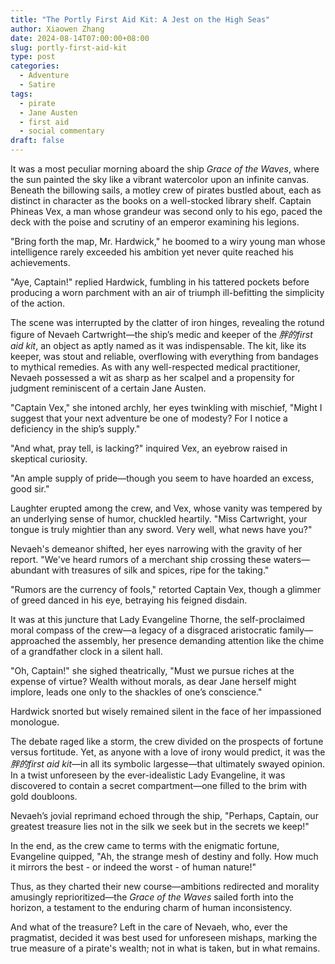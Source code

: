```yaml
---
title: "The Portly First Aid Kit: A Jest on the High Seas"
author: Xiaowen Zhang
date: 2024-08-14T07:00:00+08:00
slug: portly-first-aid-kit
type: post
categories:
  - Adventure
  - Satire
tags:
  - pirate
  - Jane Austen
  - first aid
  - social commentary
draft: false
---
```


It was a most peculiar morning aboard the ship *Grace of the Waves*, where the sun painted the sky like a vibrant watercolor upon an infinite canvas. Beneath the billowing sails, a motley crew of pirates bustled about, each as distinct in character as the books on a well-stocked library shelf. Captain Phineas Vex, a man whose grandeur was second only to his ego, paced the deck with the poise and scrutiny of an emperor examining his legions.

"Bring forth the map, Mr. Hardwick," he boomed to a wiry young man whose intelligence rarely exceeded his ambition yet never quite reached his achievements.

"Aye, Captain!" replied Hardwick, fumbling in his tattered pockets before producing a worn parchment with an air of triumph ill-befitting the simplicity of the action.

The scene was interrupted by the clatter of iron hinges, revealing the rotund figure of Nevaeh Cartwright—the ship’s medic and keeper of the *胖的first aid kit*, an object as aptly named as it was indispensable. The kit, like its keeper, was stout and reliable, overflowing with everything from bandages to mythical remedies. As with any well-respected medical practitioner, Nevaeh possessed a wit as sharp as her scalpel and a propensity for judgment reminiscent of a certain Jane Austen.

"Captain Vex," she intoned archly, her eyes twinkling with mischief, "Might I suggest that your next adventure be one of modesty? For I notice a deficiency in the ship’s supply."

"And what, pray tell, is lacking?" inquired Vex, an eyebrow raised in skeptical curiosity.

"An ample supply of pride—though you seem to have hoarded an excess, good sir."

Laughter erupted among the crew, and Vex, whose vanity was tempered by an underlying sense of humor, chuckled heartily. "Miss Cartwright, your tongue is truly mightier than any sword. Very well, what news have you?"

Nevaeh's demeanor shifted, her eyes narrowing with the gravity of her report. "We've heard rumors of a merchant ship crossing these waters—abundant with treasures of silk and spices, ripe for the taking."

"Rumors are the currency of fools," retorted Captain Vex, though a glimmer of greed danced in his eye, betraying his feigned disdain.

It was at this juncture that Lady Evangeline Thorne, the self-proclaimed moral compass of the crew—a legacy of a disgraced aristocratic family—approached the assembly, her presence demanding attention like the chime of a grandfather clock in a silent hall.

"Oh, Captain!" she sighed theatrically, "Must we pursue riches at the expense of virtue? Wealth without morals, as dear Jane herself might implore, leads one only to the shackles of one’s conscience."

Hardwick snorted but wisely remained silent in the face of her impassioned monologue.

The debate raged like a storm, the crew divided on the prospects of fortune versus fortitude. Yet, as anyone with a love of irony would predict, it was the *胖的first aid kit*—in all its symbolic largesse—that ultimately swayed opinion. In a twist unforeseen by the ever-idealistic Lady Evangeline, it was discovered to contain a secret compartment—one filled to the brim with gold doubloons.

Nevaeh’s jovial reprimand echoed through the ship, "Perhaps, Captain, our greatest treasure lies not in the silk we seek but in the secrets we keep!"

In the end, as the crew came to terms with the enigmatic fortune, Evangeline quipped, "Ah, the strange mesh of destiny and folly. How much it mirrors the best - or indeed the worst - of human nature!"

Thus, as they charted their new course—ambitions redirected and morality amusingly reprioritized—the *Grace of the Waves* sailed forth into the horizon, a testament to the enduring charm of human inconsistency.

And what of the treasure? Left in the care of Nevaeh, who, ever the pragmatist, decided it was best used for unforeseen mishaps, marking the true measure of a pirate's wealth; not in what is taken, but in what remains.
